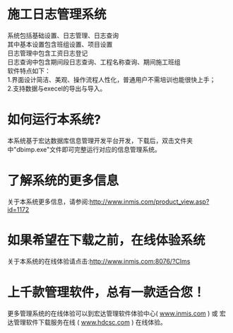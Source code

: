 # 施工日志管理系统

系统包括基础设置、日志管理、日志查询  
其中基本设置包含班组设置、项目设置  
日志管理中包含工资日志登记  
日志查询中包含期间段日志查询、工程名称查询、期间施工班组  
软件特点如下：    
    1.界面设计简洁、美观、操作流程人性化，普通用户不需培训也能很快上手；   
    2.支持数据与execel的导出与导入。  
 
# 如何运行本系统?

本系统基于宏达数据库信息管理开发平台开发，下载后，双击文件夹中"dbimp.exe"文件即可完整运行对应的信息管理系统。

# 了解系统的更多信息

关于本系统更多信息，请参阅:http://www.inmis.com/product_view.asp?id=1172

# 如果希望在下载之前，在线体验系统

关于本系统的在线体验请点击:http://www.inmis.com:8076/?Clms

# 上千款管理软件，总有一款适合您！

更多管理系统的在线体验可以到宏达管理软件体验中心( www.inmis.com ) 或 宏达管理软件下载服务在线 ( www.hdcsc.com ) 在线体验。


